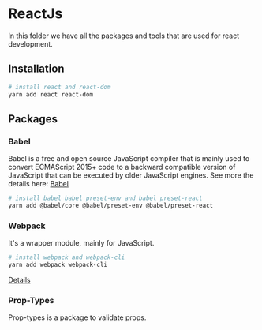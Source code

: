 # ReactJs
In this folder we have all the packages and tools that are used for react development.

## Installation
```bash
# install react and react-dom
yarn add react react-dom
```


## Packages

### Babel
Babel is a free and open source JavaScript compiler that is mainly used to convert ECMAScript 2015+ code to a backward compatible version of JavaScript that can be executed by older JavaScript engines.
See more the details here: [Babel](https://github.com/AlvaroYmagawa/GoStack08/tree/master/React/Babel)
```bash
# install babel babel preset-env and babel preset-react
yarn add @babel/core @babel/preset-env @babel/preset-react
```



### Webpack
It's a wrapper module, mainly for JavaScript.
```bash
# install webpack and webpack-cli
yarn add webpack webpack-cli
```
[Details](https://github.com/AlvaroYmagawa/GoStack08/tree/master/React/Webpack)


### Prop-Types
Prop-types is a package to validate props.
